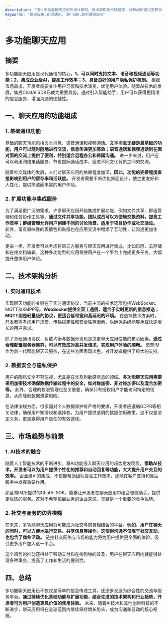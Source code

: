 ```yaml
---
description: "探讨多功能聊天应用的设计原则、技术架构及市场趋势，分析如何通过各种功能提升用户体验并增强竞争力。"
keywords: "聊天应用,即时通讯, IM SDK,即时通讯SDK"
---
```

# 多功能聊天应用 

## 摘要

多功能聊天应用是现代通信的核心，**1、可以同时支持文本、语音和视频通话等功能；2、集成企业级AI，提高工作效率；3、具备良好的用户隐私保护机制。** 根据市场需求，开发者需要关注用户习惯和技术演变，优化用户体验。随着AI技术的发展，集成ChatAI SDK已成为重要趋势。通过引入智能助手，用户可以获得更精准的信息服务，增强沟通的便捷性。

## 一、聊天应用的功能组成

### 1. 基础通讯功能

基础的聊天功能包括文本消息、语音通话和视频通话。**文本消息无疑是最基础的功能，用户可以随时随地进行交流，信息传递更加高效；语音通话和视频通话则在面对面的交流上提供了便利，特别适合远程办公和跨国沟通。** 进一步来说，用户还可以利用网络电话服务，节省国际通话成本，促进不同文化背景之间的交流。

随着社交媒体的发展，人们对聊天应用的依赖程度加深，**因此，功能的完善程度直接影响到用户的留存率和活跃度。** 开发者需要不断优化界面设计，使之更友好和人性化，提供简洁而丰富的用户体验。

### 2. 扩展功能与集成服务

为了满足更广泛的需求，许多聊天应用开始集成扩展功能，例如文件共享、群组管理和任务协作工具等。**通过文件共享功能，团队成员可以方便地交换资料，提高工作效率；群组管理允许用户创建不同的讨论场景，适用于项目协作或社交活动。** 此外，富有趣味性的表情包和贴纸也在应用交流中增添了互动性，让沟通更加生动。

更进一步，开发者可以考虑将第三方服务与聊天应用进行集成，比如日历、云存储和在线文档编辑。这种多功能型的应用将使用户在一个平台上完成更多任务，大幅提升整体用户体验。

## 二、技术架构分析

### 1. 实时通讯技术

实现聊天功能的关键在于实时通讯协议，当前主流的技术选项包括WebSocket、MQTT和XMPP等。**WebSocket提供全双工通信，适合于实时更新的信息推送；MQTT则是轻量级的协议，更适合低带宽和高延迟的环境。** 在选择技术方案时，开发者需考虑用户规模、传输稳定性和安全性等因素，以确保系统能够承载快速增长的用户需求。

除了基础通讯协议，负载均衡与数据分发也是决定聊天应用性能的核心因素。**通过合理配置服务器集群，可以有效应对高并发请求，实现用户体验的顺畅。** 蓝莺IM作为新一代智能聊天云服务，在这些方面表现出色，对开发者提供了极大的支持。

### 2. 数据安全与隐私保护

用户的隐私安全不容忽视，尤其是在涉及到敏感信息的领域。**多功能聊天应用需要采用加密技术确保数据传输过程中的安全，如对称加密、非对称加密以及混合加密等。** 此外，合理的权限管理也至关重要，确保只有授权用户才能访问特定的信息，从而降低数据泄露风险。

在法律法规方面，很多国对个人数据保护有严格的要求，开发者应遵循GDPR等相关法律，确保用户知情权和选择权，为用户提供透明的数据使用政策。这不仅是法定义务，更是赢得用户信任的有效途径。

## 三、市场趋势与前景

### 1. AI技术的融合

随着人工智能技术的不断进步，将AI功能嵌入聊天应用的趋势愈发明显。**借助AI技术，开发者可以为用户提供个性化的推荐和自动回复等功能，大大提升用户交互的效率。** 企业级AI的集成，不仅能帮助团队提高工作效率，还能在客户支持和售后服务中发挥重要作用。

如蓝莺IM所提供的ChatAI SDK，能够让开发者在聊天应用中结合智能助手，提供更优质的服务。这对于希望拓展业务的企业来说，无疑是一个重要的竞争优势。

### 2. 社交与商务的边界模糊

在未来，多功能聊天应用将可能成为社交与商务相结合的平台。**例如，用户在聊天的同时，可以方便地进行交易、共享信息等操作，这使得沟通不仅限于社交互动，也包含了商业活动。** 链接社交网络与市场的能力将为用户提供更全面的体验，吸引更多用户加入这一平台。

这个趋势的推动还得益于移动支付和在线购物的普及，用户在聊天应用内就能够处理多种事务，提高了工作和生活的便利性。 

## 四、总结

多功能聊天应用已不仅仅是简单的信息传递工具，还逐步发展为综合性的交流与服务平台。**通过持续优化基础功能与扩展功能，结合先进的技术架构和行业趋势，开发者可为用户创造更具价值的使用体验。** 未来，随着AI技术和其他创新科技的不断进步，聊天应用将在全球范围内继续保持增长势头，成为沟通和互动的核心枢纽。
